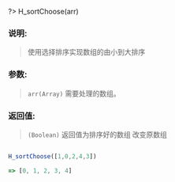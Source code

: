 ?> H_sortChoose(arr)
### 说明: 
> 使用选择排序实现数组的由小到大排序 
### 参数: 
> `arr(Array)` 需要处理的数组。
### 返回值: 
> `(Boolean)` 返回值为排序好的数组  改变原数组
> 
 ```js

H_sortChoose([1,0,2,4,3])

=> [0, 1, 2, 3, 4]

```